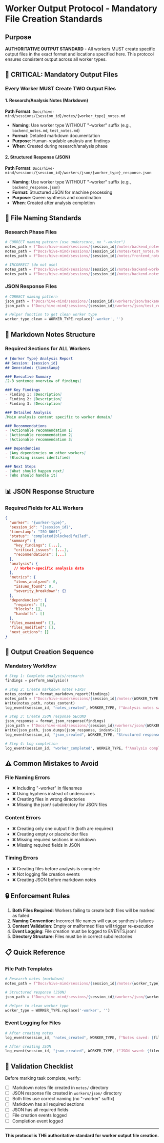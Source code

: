 # Worker Output Protocol - Mandatory File Creation Standards

## Purpose
**AUTHORITATIVE OUTPUT STANDARD** - All workers MUST create specific output files in the exact format and locations specified here. This protocol ensures consistent output across all worker types.

## 🚨 CRITICAL: Mandatory Output Files

### Every Worker MUST Create TWO Output Files

#### 1. Research/Analysis Notes (Markdown)
**Path Format**: `Docs/hive-mind/sessions/{session_id}/notes/{worker_type}_notes.md`
- **Naming**: Use worker type WITHOUT "-worker" suffix (e.g., `backend_notes.md`, `test_notes.md`)
- **Format**: Detailed markdown documentation
- **Purpose**: Human-readable analysis and findings
- **When**: Created during research/analysis phase

#### 2. Structured Response (JSON)
**Path Format**: `Docs/hive-mind/sessions/{session_id}/workers/json/{worker_type}_response.json`
- **Naming**: Use worker type WITHOUT "-worker" suffix (e.g., `backend_response.json`)
- **Format**: Structured JSON for machine processing
- **Purpose**: Queen synthesis and coordination
- **When**: Created after analysis completion

## 📝 File Naming Standards

### Research Phase Files
```python
# CORRECT naming pattern (use underscore, no "-worker")
notes_path = f"Docs/hive-mind/sessions/{session_id}/notes/backend_notes.md"
notes_path = f"Docs/hive-mind/sessions/{session_id}/notes/test_notes.md"
notes_path = f"Docs/hive-mind/sessions/{session_id}/notes/frontend_notes.md"

# INCORRECT (do not use)
notes_path = f"Docs/hive-mind/sessions/{session_id}/notes/backend-worker-notes.md"  # Wrong!
notes_path = f"Docs/hive-mind/sessions/{session_id}/notes/backend-notes.md"  # Wrong!
```

### JSON Response Files
```python
# CORRECT naming pattern
json_path = f"Docs/hive-mind/sessions/{session_id}/workers/json/backend_response.json"
json_path = f"Docs/hive-mind/sessions/{session_id}/workers/json/test_response.json"

# Helper function to get clean worker type
worker_type_clean = WORKER_TYPE.replace('-worker', '')
```

## 📄 Markdown Notes Structure

### Required Sections for ALL Workers
```markdown
# {Worker Type} Analysis Report
## Session: {session_id}
## Generated: {timestamp}

### Executive Summary
[2-3 sentence overview of findings]

### Key Findings
- Finding 1: [Description]
- Finding 2: [Description]
- Finding 3: [Description]

### Detailed Analysis
[Main analysis content specific to worker domain]

### Recommendations
- [Actionable recommendation 1]
- [Actionable recommendation 2]
- [Actionable recommendation 3]

### Dependencies
- [Any dependencies on other workers]
- [Blocking issues identified]

### Next Steps
- [What should happen next]
- [Who should handle it]
```

## 📊 JSON Response Structure

### Required Fields for ALL Workers
```json
{
  "worker": "{worker-type}",
  "session_id": "{session_id}",
  "timestamp": "ISO-8601",
  "status": "completed|blocked|failed",
  "summary": {
    "key_findings": [...],
    "critical_issues": [...],
    "recommendations": [...]
  },
  "analysis": {
    // Worker-specific analysis data
  },
  "metrics": {
    "items_analyzed": 0,
    "issues_found": 0,
    "severity_breakdown": {}
  },
  "dependencies": {
    "requires": [],
    "blocks": [],
    "handoffs": []
  },
  "files_examined": [],
  "files_modified": [],
  "next_actions": []
}
```

## 🔄 Output Creation Sequence

### Mandatory Workflow
```python
# Step 1: Complete analysis/research
findings = perform_analysis()

# Step 2: Create markdown notes FIRST
notes_content = format_markdown_report(findings)
notes_path = f"Docs/hive-mind/sessions/{session_id}/notes/{WORKER_TYPE.replace('-worker','')}_notes.md"
Write(notes_path, notes_content)
log_event(session_id, "notes_created", WORKER_TYPE, f"Analysis notes saved to {notes_path}")

# Step 3: Create JSON response SECOND
json_response = format_json_response(findings)
json_path = f"Docs/hive-mind/sessions/{session_id}/workers/json/{WORKER_TYPE.replace('-worker','')}_response.json"
Write(json_path, json.dumps(json_response, indent=2))
log_event(session_id, "json_created", WORKER_TYPE, "Structured response saved")

# Step 4: Log completion
log_event(session_id, "worker_completed", WORKER_TYPE, f"Analysis complete - {len(findings)} findings")
```

## ⚠️ Common Mistakes to Avoid

### File Naming Errors
- ❌ Including "-worker" in filenames
- ❌ Using hyphens instead of underscores
- ❌ Creating files in wrong directories
- ❌ Missing the json/ subdirectory for JSON files

### Content Errors
- ❌ Creating only one output file (both are required)
- ❌ Creating empty or placeholder files
- ❌ Missing required sections in markdown
- ❌ Missing required fields in JSON

### Timing Errors
- ❌ Creating files before analysis is complete
- ❌ Not logging file creation events
- ❌ Creating JSON before markdown notes

## 🔒 Enforcement Rules

1. **Both Files Required**: Workers failing to create both files will be marked as failed
2. **Naming Convention**: Incorrect file names will cause synthesis failures
3. **Content Validation**: Empty or malformed files will trigger re-execution
4. **Event Logging**: File creation must be logged to EVENTS.jsonl
5. **Directory Structure**: Files must be in correct subdirectories

## 📋 Quick Reference

### File Path Templates
```python
# Research notes (markdown)
notes_path = f"Docs/hive-mind/sessions/{session_id}/notes/{worker_type}_notes.md"

# Structured response (JSON)
json_path = f"Docs/hive-mind/sessions/{session_id}/workers/json/{worker_type}_response.json"

# Helper to clean worker type
worker_type = WORKER_TYPE.replace('-worker', '')
```

### Event Logging for Files
```python
# After creating notes
log_event(session_id, "notes_created", WORKER_TYPE, f"Notes saved: {filename}")

# After creating JSON
log_event(session_id, "json_created", WORKER_TYPE, f"JSON saved: {filename}")
```

## 🎯 Validation Checklist

Before marking task complete, verify:
- [ ] Markdown notes file created in `notes/` directory
- [ ] JSON response file created in `workers/json/` directory
- [ ] Both files use correct naming (no "-worker" suffix)
- [ ] Markdown has all required sections
- [ ] JSON has all required fields
- [ ] File creation events logged
- [ ] Completion event logged

---

**This protocol is THE authoritative standard for worker output file creation.**
